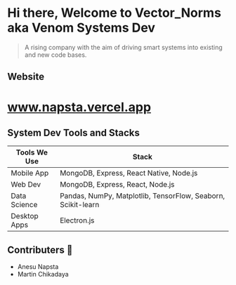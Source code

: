 # Hi there, Welcome to Vector_Norms aka Venom Systems Dev

> A rising company with the aim of driving smart systems into existing and new code bases.

## Website

# www.napsta.vercel.app

## System Dev Tools and Stacks

| Tools We Use      | Stack                                    |
|--------------|----------------------------------------------|
| Mobile App      | MongoDB, Express, React Native, Node.js                    |
| Web Dev        | MongoDB, Express, React, Node.js                       |
| Data Science       | Pandas, NumPy, Matplotlib, TensorFlow, Seaborn, Scikit-learn                |
| Desktop Apps  | Electron.js |

## Contributers  🙋‍

- Anesu Napsta
- Martin Chikadaya




<!--

**Here are some ideas to get you started:**

🙋‍♀️ A short introduction - what is your organization all about?
🌈 Contribution guidelines - how can the community get involved?
👩‍💻 Useful resources - where can the community find your docs? Is there anything else the community should know?
🍿 Fun facts - what does your team eat for breakfast?
🧙 Remember, you can do mighty things with the power of [Markdown](https://docs.github.com/github/writing-on-github/getting-started-with-writing-and-formatting-on-github/basic-writing-and-formatting-syntax)
-->
